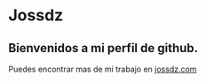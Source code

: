 # Jossdz

## Bienvenidos a mi perfil de github.

Puedes encontrar mas de mi trabajo en [jossdz.com](http://jossdz.com)
